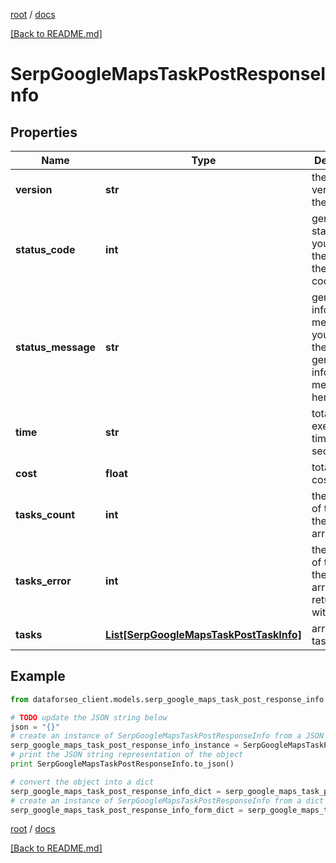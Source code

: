 [root](./../ "root") / [docs](./ "docs")

[[Back to README.md]](./../README.md "[Back to README.md]")

# SerpGoogleMapsTaskPostResponseInfo

## Properties

Name | Type | Description | Notes
------------ | ------------- | ------------- | -------------
**version** | **str** | the current version of the API | [optional]
**status_code** | **int** | general status code you can find the full list of the response codes here | [optional]
**status_message** | **str** | general informational message you can find the full list of general informational messages here | [optional]
**time** | **str** | total execution time, seconds | [optional]
**cost** | **float** | total tasks cost, USD | [optional]
**tasks_count** | **int** | the number of tasks in the tasks array | [optional]
**tasks_error** | **int** | the number of tasks in the tasks array returned with an error | [optional]
**tasks** | [**List[SerpGoogleMapsTaskPostTaskInfo]**](SerpGoogleMapsTaskPostTaskInfo.md) | array of tasks | [optional]

## Example

```python
from dataforseo_client.models.serp_google_maps_task_post_response_info import SerpGoogleMapsTaskPostResponseInfo

# TODO update the JSON string below
json = "{}"
# create an instance of SerpGoogleMapsTaskPostResponseInfo from a JSON string
serp_google_maps_task_post_response_info_instance = SerpGoogleMapsTaskPostResponseInfo.from_json(json)
# print the JSON string representation of the object
print SerpGoogleMapsTaskPostResponseInfo.to_json()

# convert the object into a dict
serp_google_maps_task_post_response_info_dict = serp_google_maps_task_post_response_info_instance.to_dict()
# create an instance of SerpGoogleMapsTaskPostResponseInfo from a dict
serp_google_maps_task_post_response_info_form_dict = serp_google_maps_task_post_response_info.from_dict(serp_google_maps_task_post_response_info_dict)
```

  

[root](./../ "root") / [docs](./ "docs")

[[Back to README.md]](./../README.md "[Back to README.md]")